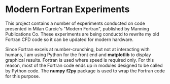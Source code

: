 # Modern Fortran Experiments

This project contains a number of experiments conducted on code presented in
Milan Curcic's "Modern Fortran", published by Manning Publications Co. These
experiments are being conductd to rewrite my old Fortran CFD code so it can be
updated for modern hardware. 

Since Fortran excels at number-crunching, but not at interacting with humans, I
am using Python for the front end and **matplotlib** to display graphical
results. Fortran is used where speed is required only. For this reason, most of
the Fortran code ends up in modules designed to be called by Python code. The
**numpy** **f2py** package is used to wrap the Fortran code for this purpose.

```{tableofcontents}
```
